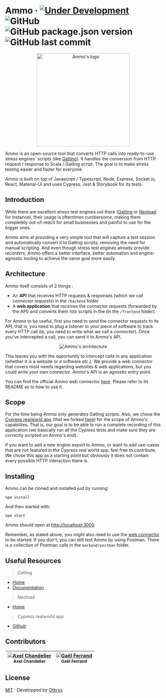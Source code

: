 # Ammo &middot; [![Under Development](https://img.shields.io/badge/under-development-orange.svg)](https://github.com/OthrysDev/ammo) ![GitHub](https://img.shields.io/github/license/OthrysDev/ammo) ![GitHub package.json version](https://img.shields.io/github/package-json/v/OthrysDev/ammo) ![GitHub last commit](https://img.shields.io/github/last-commit/OthrysDev/ammo)

<p align="center">
<img src="https://i.imgur.com/uxnsy2K.png" align="center" width="300px" height="300px" alt="Ammo's logo" />
</p>

Ammo is an open-source tool that converts HTTP calls into ready-to-use stress engines' scripts (like [Gatling](https://gatling.io/)). It handles the conversion from HTTP request / response to Scala / Gatling script. The goal is to make stress testing easier and faster for everyone.

Ammo is built on top of Javascript / Typescript, Node, Express, Socket.io, React, Material-UI and uses Cypress, Jest & Storybook for its tests.

## Introduction

While there are excellent stress test engines out there ([Gatling](https://gatling.io/) or [Neoload](https://www.neotys.com/fr/neoload/overview) for instance), their usage is oftentimes cumbersome, making them completely out-of-reach for small businesses and painful to use for the bigger ones.

Ammo aims at providing a very simple tool that will capture a test session and automatically convert it to Gatling scripts, removing the need for manual scripting. And even though stress test engines already provide _recorders_, Ammo offers a better interface, better automation and engine-agnostic tooling to achieve the same goal more easily.

## Architecture

Ammo itself consists of 2 things :

- An **API** that receives HTTP requests & responses (which we call _connector requests_) in the `/backend` folder
- A **web application** that receives the connector requests (forwarded by the API) and converts them into scripts in the (in the `/frontend` folder).

For Ammo to be useful, first you need to send the connector requests to its API, that is, you need to plug a listener to your piece of software to track every HTTP call (ie, you need to write what we call a _connector_). Once you've intercepted a call, you can send it to Ammo's API.

<p align="center">
<img src="https://i.imgur.com/bnoKgvA.png" align="center" alt="Ammo's architecture"/>
</p>

This leaves you with the opportunity to intercept calls in any application (whether it is a website or a software etc.). We provide a web connector that covers most needs regarding websites & web applications, but you could write your own connector. Ammo's API is an agnostic entry point.

You can find the official Ammo web connector [here](https://github.com/OthrysDev/ammo-web-connector). Please refer to its README as to how to use it.

## Scope

For the time being Ammo only generates Gatling scripts. Also, we chose the [Cypress realworld app](https://github.com/OthrysDev/cypress-realworld-app) (that we forked [here](https://github.com/OthrysDev/cypress-realworld-app)) for the scope of Ammo's capabilites. That is, our goal is to be able to run a complete recording of this application (we basically run all the Cypress tests and make sure they are correctly scripted on Ammo's end).

If you want to add a new engine export to Ammo, or want to add use-cases that are not featured in the Cypress real world app, feel free to contribute. We chose this app as a starting point but obviously it does not contain every possible HTTP interaction there is.

## Installing

Ammo can be cloned and installed just by running:

```shell
npm install
```

And then started with:

```shell
npm start
```

Ammo should open at [http://localhost:3000](http://localhost:3000).

Remember, as stated above, you might also need to use the [web connector](https://github.com/OthrysDev/ammo-web-connector) to be started. If you don't, you can still test Ammo by using Postman. There is a collection of Postman calls in the `backend/postman` folder.

## Useful Resources

> Gatling

- [Home](https://gatling.io/)
- [Documentation](https://gatling.io/docs/current/)

> Neoload

- [Home](https://www.neotys.com)

> Cypress realworld app

- [Github](https://github.com/OthrysDev/cypress-realworld-app)

## Contributors

| [![Axel Chandelier](https://avatars.githubusercontent.com/u/44843525?s=100)<br /><sub>Axel Chandelier</sub>](https://www.linkedin.com/in/axel-chandelier-6a6079181/)<br /> | [![Gaël Ferrand](https://avatars.githubusercontent.com/u/45355989?s=100)<br /><sub>Gaël Ferrand</sub>](https://www.linkedin.com/in/gaelferrand/)<br /> |
| :------------------------------------------------------------------------------------------------------------------------------------------------------------------------: | ------------------------------------------------------------------------------------------------------------------------------------------------------ |


## License

[MIT](https://github.com/OthrysDev/ammo/LICENSE.md) &middot; Developped by [Othrys](https://othrys.dev/)
